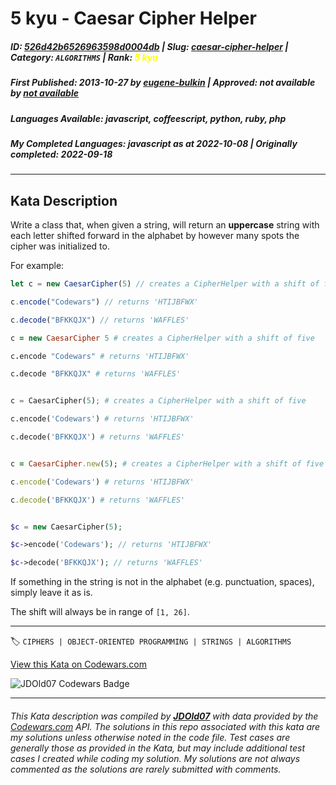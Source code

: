 # 5 kyu - Caesar Cipher Helper

##### **ID**: [526d42b6526963598d0004db](https://www.codewars.com/kata/526d42b6526963598d0004db) | **Slug**: [caesar-cipher-helper](https://www.codewars.com/kata/526d42b6526963598d0004db) | **Category**: `ALGORITHMS` | **Rank**: <span style="color:yellow">5 kyu</span>

##### **First Published**: 2013-10-27 **_by_** [eugene-bulkin](https://www.codewars.com/users/eugene-bulkin) | **Approved**: _not available_ **_by_** [_not available_](*https://www.codewars.com*)

##### **Languages Available**: javascript, coffeescript, python, ruby, php

##### **My Completed Languages**: javascript **_as at_** 2022-10-08 | **Originally completed**: 2022-09-18

---

## Kata Description

Write a class that, when given a string, will return an **uppercase** string with each letter shifted forward in the alphabet by however many spots the cipher was initialized to.

For example:

```javascript
let c = new CaesarCipher(5) // creates a CipherHelper with a shift of five

c.encode("Codewars") // returns 'HTIJBFWX'

c.decode("BFKKQJX") // returns 'WAFFLES'
```

```coffeescript
c = new CaesarCipher 5 # creates a CipherHelper with a shift of five

c.encode "Codewars" # returns 'HTIJBFWX'

c.decode "BFKKQJX" # returns 'WAFFLES'
```

```python

c = CaesarCipher(5); # creates a CipherHelper with a shift of five

c.encode('Codewars') # returns 'HTIJBFWX'

c.decode('BFKKQJX') # returns 'WAFFLES'

```

```ruby

c = CaesarCipher.new(5); # creates a CipherHelper with a shift of five

c.encode('Codewars') # returns 'HTIJBFWX'

c.decode('BFKKQJX') # returns 'WAFFLES'

```

```php

$c = new CaesarCipher(5);

$c->encode('Codewars'); // returns 'HTIJBFWX'

$c->decode('BFKKQJX'); // returns 'WAFFLES'

```

If something in the string is not in the alphabet (e.g. punctuation, spaces), simply leave it as is.

The shift will always be in range of `[1, 26]`.

---

🏷 `CIPHERS | OBJECT-ORIENTED PROGRAMMING | STRINGS | ALGORITHMS`

[View this Kata on Codewars.com](https://www.codewars.com/kata/526d42b6526963598d0004db)

![](https://www.codewars.com/users/jdold07/badges/large "JDOld07 Codewars Badge")

---

###### _This Kata description was compiled by [**JDOld07**](https://tpstech.dev) with data provided by the [Codewars.com](https://www.codewars.com) API. The solutions in this repo associated with this kata are my solutions unless otherwise noted in the code file. Test cases are generally those as provided in the Kata, but may include additional test cases I created while coding my solution. My solutions are not always commented as the solutions are rarely submitted with comments._
